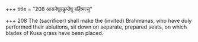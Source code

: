 +++
title = "208 आसनेषूपकॢप्तेषु बर्हिष्मत्सु"

+++
208	The (sacrificer) shall make the (invited) Brahmanas, who have duly performed their ablutions, sit down on separate, prepared seats, on which blades of Kusa grass have been placed.